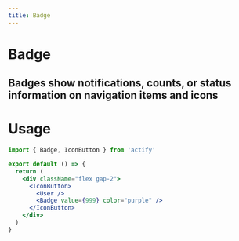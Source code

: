 ```yaml
---
title: Badge
---
```


# Badge

## Badges show notifications, counts, or status information on navigation items and icons

# Usage

<usage name="badges"></usage>

```jsx
import { Badge, IconButton } from 'actify'

export default () => {
  return (
    <div className="flex gap-2">
      <IconButton>
        <User />
        <Badge value={999} color="purple" />
      </IconButton>
    </div>
  )
}
```
